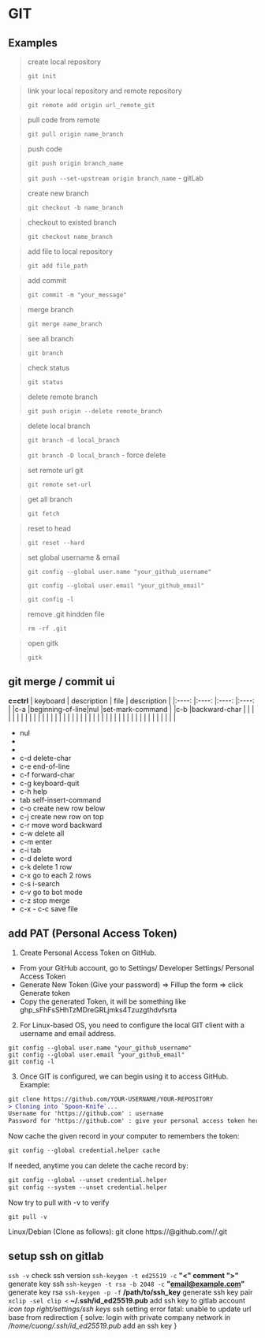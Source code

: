 # GIT
## Examples
> create local repository
>
> `git init`

> link your local repository and remote repository
>
> `git remote add origin url_remote_git`

> pull code from remote
>
> `git pull origin name_branch`

> push code
>
> `git push origin branch_name`
>
> `git push --set-upstream origin branch_name` - gitLab

> create new branch
>
> `git checkout -b name_branch`

> checkout to existed branch
>
> `git checkout name_branch`

> add file to local repository
>
> `git add file_path`

> add commit
>
> `git commit -m "your_message"`

> merge branch
>
> `git merge name_branch`

> see all branch
>
> `git branch`

> check status
>
> `git status`

> delete remote branch
>
> `git push origin --delete remote_branch`

> delete local branch
>
> `git branch -d local_branch`
>
> `git branch -D local_branch` - force delete

> set remote url git
>
> `git remote set-url`

> get all branch
>
> `git fetch`

> reset to head
>
> `git reset --hard`

> set global username & email
>
> `git config --global user.name "your_github_username"`
>
> `git config --global user.email "your_github_email"`
>
> `git config -l`

> remove .git hindden file
>
> `rm -rf .git`

> open gitk
>
> `gitk`

## git merge / commit ui
**c=ctrl**
|     keyboard    |     description |     file        |     description |
|:----:           |:----:           |:----:           |:----:           |
|c-a              |beginning-of-line|nul              |set-mark-command |
|c-b              |backward-char    |                 |                 |
|                 |                 |                 |                 |
|                 |                 |                 |                 |
|                 |                 |                 |                 |
|                 |                 |                 |                 |
|                 |                 |                 |                 |
|                 |                 |                 |                 |
|                 |                 |                 |                 |
|                 |                 |                 |                 |


- nul             
-              
-              
- c-d             delete-char
- c-e             end-of-line
- c-f             forward-char
- c-g             keyboard-quit
- c-h             help
- tab             self-insert-command
- c-o             create new row below
- c-j             create new row on top
- c-r             move word backward
- c-w             delete all
- c-m             enter
- c-i             tab
- c-d             delete word
- c-k             delete 1 row
- c-x             go to each 2 rows
- c-s             i-search
- c-v             go to bot mode
- c-z             stop merge
- c-x - c-c       save file

## add PAT (Personal Access Token)
1. Create Personal Access Token on GitHub.
- From your GitHub account, go to Settings/ Developer Settings/ Personal Access Token
- Generate New Token (Give your password) => Fillup the form => click Generate token
- Copy the generated Token, it will be something like ghp_sFhFsSHhTzMDreGRLjmks4Tzuzgthdvfsrta

2. For Linux-based OS, you need to configure the local GIT client with a username and email address.
```
git config --global user.name "your_github_username"
git config --global user.email "your_github_email"
git config -l
```
3. Once GIT is configured, we can begin using it to access GitHub. Example:
```diff
git clone https://github.com/YOUR-USERNAME/YOUR-REPOSITORY
> Cloning into `Spoon-Knife`...
Username for 'https://github.com' : username
Password for 'https://github.com' : give your personal access token here
```
Now cache the given record in your computer to remembers the token:
```diff
git config --global credential.helper cache
```
If needed, anytime you can delete the cache record by:
```diff
git config --global --unset credential.helper
git config --system --unset credential.helper
```
Now try to pull with -v to verify
```
git pull -v
```
Linux/Debian (Clone as follows):
git clone https://<tokenhere>@github.com/<user>/<repo>.git

## setup ssh on gitlab
`ssh -v`                                                    check ssh version 
`ssh-keygen -t ed25519 -c` **"<" comment ">"**              generate key ssh
`ssh-keygen -t rsa -b 2048 -c` **"email@example.com"**      generate key rsa
`ssh-keygen -p -f` **/path/to/ssh_key**                     generate ssh key pair
`xclip -sel clip <` **~/.ssh/id_ed25519.pub**               add ssh key to gitlab account
*icon top right/settings/ssh keys*                          ssh setting 
error fatal: unable to update url base from redirection {
      solve: login with private company network
in */home/cuong/.ssh/id_ed25519.pub*   add an ssh key
}
